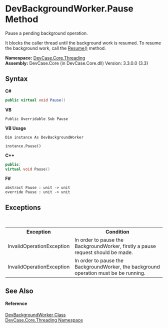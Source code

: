 # DevBackgroundWorker.Pause Method 
 

Pause a pending background operation. 

 It blocks the caller thread until the background work is resumed. To resume the background work, call the <a href="M_DevCase_Core_Threading_DevBackgroundWorker_Resume">Resume()</a> method.

**Namespace:**&nbsp;<a href="N_DevCase_Core_Threading">DevCase.Core.Threading</a><br />**Assembly:**&nbsp;DevCase.Core (in DevCase.Core.dll) Version: 3.3.0.0 (3.3)

## Syntax

**C#**<br />
``` C#
public virtual void Pause()
```

**VB**<br />
``` VB
Public Overridable Sub Pause
```

**VB Usage**<br />
``` VB Usage
Dim instance As DevBackgroundWorker

instance.Pause()
```

**C++**<br />
``` C++
public:
virtual void Pause()
```

**F#**<br />
``` F#
abstract Pause : unit -> unit 
override Pause : unit -> unit 
```


## Exceptions
&nbsp;<table><tr><th>Exception</th><th>Condition</th></tr><tr><td>InvalidOperationException</td><td>In order to pause the BackgroundWorker, firstly a pause request should be made.</td></tr><tr><td>InvalidOperationException</td><td>In order to pause the BackgroundWorker, the background operation must be be running.</td></tr></table>

## See Also


#### Reference
<a href="T_DevCase_Core_Threading_DevBackgroundWorker">DevBackgroundWorker Class</a><br /><a href="N_DevCase_Core_Threading">DevCase.Core.Threading Namespace</a><br />